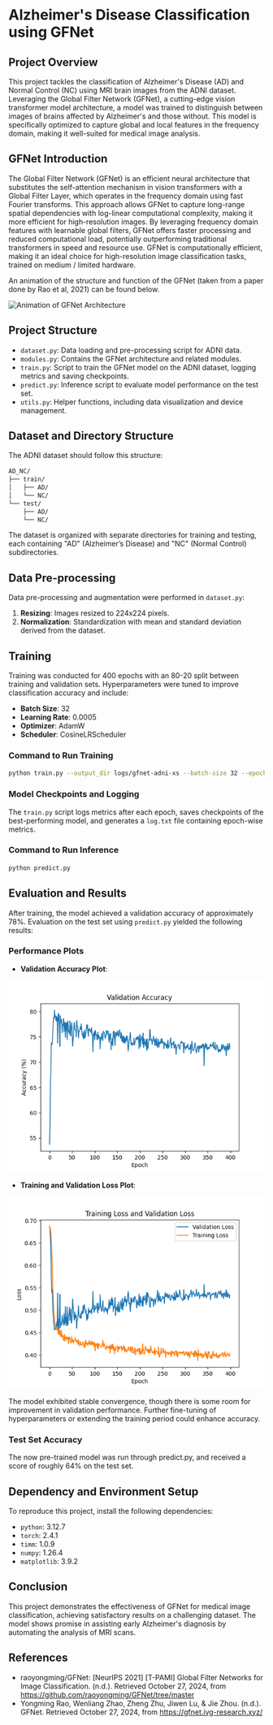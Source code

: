 
# Alzheimer's Disease Classification using GFNet

## Project Overview
This project tackles the classification of Alzheimer's Disease (AD) and Normal Control (NC) using MRI brain images from the ADNI dataset. Leveraging the Global Filter Network (GFNet), a cutting-edge vision transformer model architecture, a model was trained to distinguish between images of brains affected by Alzheimer's and those without. This model is specifically optimized to capture global and local features in the frequency domain, making it well-suited for medical image analysis.

## GFNet Introduction
The Global Filter Network (GFNet) is an efficient neural architecture that substitutes the self-attention mechanism in vision transformers with a Global Filter Layer, which operates in the frequency domain using fast Fourier transforms. This approach allows GFNet to capture long-range spatial dependencies with log-linear computational complexity, making it more efficient for high-resolution images. By leveraging frequency domain features with learnable global filters, GFNet offers faster processing and reduced computational load, potentially outperforming traditional transformers in speed and resource use. GFNet is computationally efficient, making it an ideal choice for high-resolution image classification tasks, trained on medium / limited hardware.

An animation of the structure and function of the GFNet (taken from a paper done by Rao et al, 2021) can be found below.

![Animation of GFNet Architecture](images/raoyongming_gfnet.gif)

## Project Structure
- `dataset.py`: Data loading and pre-processing script for ADNI data.
- `modules.py`: Contains the GFNet architecture and related modules.
- `train.py`: Script to train the GFNet model on the ADNI dataset, logging metrics and saving checkpoints.
- `predict.py`: Inference script to evaluate model performance on the test set.
- `utils.py`: Helper functions, including data visualization and device management.

## Dataset and Directory Structure
The ADNI dataset should follow this structure:
```
AD_NC/
├── train/
│   ├── AD/
│   └── NC/
└── test/
    ├── AD/
    └── NC/
```
The dataset is organized with separate directories for training and testing, each containing "AD" (Alzheimer’s Disease) and "NC" (Normal Control) subdirectories.

## Data Pre-processing
Data pre-processing and augmentation were performed in `dataset.py`:
1. **Resizing**: Images resized to 224x224 pixels.
2. **Normalization**: Standardization with mean and standard deviation derived from the dataset.

## Training
Training was conducted for 400 epochs with an 80-20 split between training and validation sets. Hyperparameters were tuned to improve classification accuracy and include:
- **Batch Size**: 32
- **Learning Rate**: 0.0005
- **Optimizer**: AdamW
- **Scheduler**: CosineLRScheduler

### Command to Run Training
```bash
python train.py --output_dir logs/gfnet-adni-xs --batch-size 32 --epochs 50 --data-path < path-to-adni-dataset >
```

### Model Checkpoints and Logging
The `train.py` script logs metrics after each epoch, saves checkpoints of the best-performing model, and generates a `log.txt` file containing epoch-wise metrics.

### Command to Run Inference
```bash
python predict.py
```

## Evaluation and Results
After training, the model achieved a validation accuracy of approximately 78%. Evaluation on the test set using `predict.py` yielded the following results:

### Performance Plots
- **Validation Accuracy Plot**:

![Validation Accuracy](images/val_acc.png)
  
- **Training and Validation Loss Plot**:

![Training and Validation Loss](images/losses.png)

The model exhibited stable convergence, though there is some room for improvement in validation performance. Further fine-tuning of hyperparameters or extending the training period could enhance accuracy.

### Test Set Accuracy

The now pre-trained model was run through predict.py, and received a score of roughly 64% on the test set. 

## Dependency and Environment Setup
To reproduce this project, install the following dependencies:
- `python`: 3.12.7
- `torch`: 2.4.1
- `timm`: 1.0.9
- `numpy`: 1.26.4
- `matplotlib`: 3.9.2

## Conclusion
This project demonstrates the effectiveness of GFNet for medical image classification, achieving satisfactory results on a challenging dataset. The model shows promise in assisting early Alzheimer's diagnosis by automating the analysis of MRI scans.

## References
- raoyongming/GFNet: [NeurIPS 2021] [T-PAMI] Global Filter Networks for Image Classification. (n.d.). Retrieved October 27, 2024, from https://github.com/raoyongming/GFNet/tree/master
- Yongming Rao, Wenliang Zhao, Zheng Zhu, Jiwen Lu, & Jie Zhou. (n.d.). GFNet. Retrieved October 27, 2024, from https://gfnet.ivg-research.xyz/

